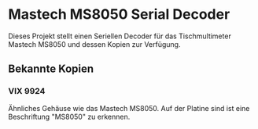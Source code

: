 # Mastech MS8050 Serial Decoder

Dieses Projekt stellt einen Seriellen Decoder für das Tischmultimeter Mastech MS8050 und dessen Kopien zur Verfügung.

## Bekannte Kopien

### VIX 9924
Ähnliches Gehäuse wie das Mastech MS8050. 
Auf der Platine sind ist eine Beschriftung "MS8050" zu erkennen.
